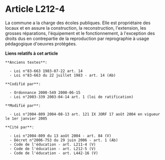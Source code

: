 # Article L212-4

La commune a la charge des écoles publiques. Elle est propriétaire des locaux et en assure la construction, la
reconstruction, l'extension, les grosses réparations, l'équipement et le fonctionnement, à l'exception des droits dus en
contrepartie de la reproduction par reprographie à usage pédagogique d'oeuvres protégées.

**Liens relatifs à cet article**

	**Anciens textes**:

	  - Loi n°83-663 1983-07-22 art. 14
	  - Loi n°83-663 du 22 juillet 1983 - art. 14 (Ab)

	**Codifié par**:

	  - Ordonnance 2000-549 2000-06-15
	  - Loi n°2003-339 2003-04-14 art. 1 (loi de ratification)

	**Modifié par**:

	  - Loi n°2004-809 2004-08-13 art. 121 IX JORF 17 août 2004 en vigueur le 1er janvier 2005

	**Cité par**:

	  - Loi n°2004-809 du 13 août 2004 - art. 84 (V)
	  - Décret n°2006-753 du 29 juin 2006 - art. 1 (Ab)
	  - Code de l'éducation - art. L211-4 (V)
	  - Code de l'éducation - art. L212-5 (V)
	  - Code de l'éducation - art. L442-16 (V)

